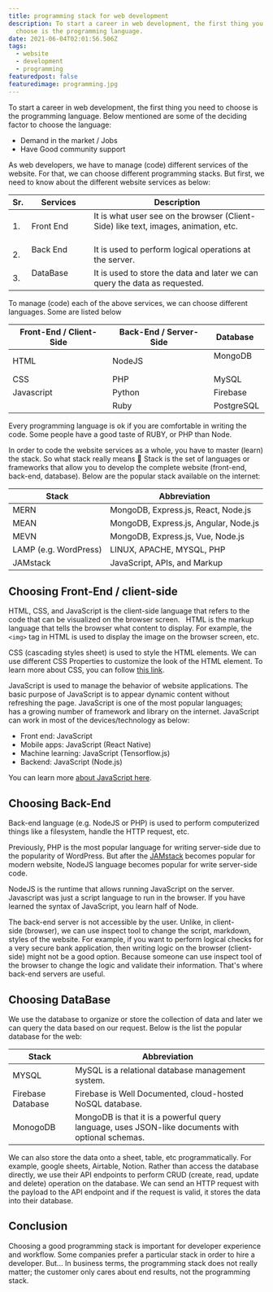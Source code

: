 ```yaml
---
title: programming stack for web development
description: To start a career in web development, the first thing you need to
  choose is the programming language.
date: 2021-06-04T02:01:56.506Z
tags:
  - website
  - development
  - programming
featuredpost: false
featuredimage: programming.jpg
---
```

To start a career in web development, the first thing you need to choose is the programming language. Below mentioned are some of the deciding factor to choose the language:

- Demand in the market / Jobs
- Have Good community support

As web developers, we have to manage (code) different services of the website. For that, we can choose different programming stacks. But first, we need to know about the different website services as below:

| Sr. | Services | Description |
| ----------------------- | ---------------------- | ---------------------- |
| 1. | Front End   | It is what user see on the browser (Client-Side) like text, images, animation, etc.                 |
| 2. | Back End                     | It is used to perform logical operations at the server. |
| 3. | DataBase                   | It is used to store the data and later we can query the data as requested.                 |

To manage (code) each of the above services, we can choose different languages. Some are listed below

| Front-End / Client-Side | Back-End / Server-Side | Database   |
| ----------------------- | ---------------------- | ---------- |
| HTML   | NodeJS                 | MongoDB    |
| CSS | PHP                    | MySQL      |
| Javascript | Python                 | Firebase   |
|                 | Ruby                   | PostgreSQL |

Every programming language is ok if you are comfortable in writing the code. Some people have a good taste of RUBY, or PHP than Node.

In order to code the website services as a whole, you have to master (learn) the stack. So what stack really means 🤔 Stack is the set of languages or frameworks that allow you to develop the complete website (front-end, back-end, database). Below are the popular stack available on the internet:

| Stack | Abbreviation |
| ----------------------- | ---------------------- |
| MERN | MongoDB, Express.js, React, Node.js  |
| MEAN | MongoDB, Express.js, Angular, Node.js |
| MEVN | MongoDB, Express.js, Vue, Node.js  |
| LAMP (e.g. WordPress) | LINUX, APACHE, MYSQL, PHP  |
| JAMstack | JavaScript, APIs, and Markup |

## Choosing Front-End / client-side

HTML, CSS, and JavaScript is the client-side language that refers to the code that can be visualized on the browser screen.
 
HTML is the markup language that tells the browser what content to display. For example, the `<img>` tag in HTML is used to display the image on the browser screen, etc. 

CSS (cascading styles sheet) is used to style the HTML elements. We can use different CSS Properties to customize the look of the HTML element. To learn more about CSS, you can follow [this link](https://taimoorsattar.dev/blogs/learn-css/).

JavaScript is used to manage the behavior of website applications. The basic purpose of JavaScript is to appear dynamic content without refreshing the page. JavaScript is one of the most popular languages; has a growing number of framework and library on the internet. JavaScript can work in most of the devices/technology as below:

- Front end: JavaScript
- Mobile apps: JavaScript (React Native)
- Machine learning: JavaScript (Tensorflow.js)
- Backend: JavaScript (Node.js)

You can learn more [about JavaScript here](https://taimoorsattar.dev/blogs/javascript).

## Choosing Back-End

Back-end language (e.g. NodeJS or PHP) is used to perform computerized things like a filesystem, handle the HTTP request, etc.

Previously, PHP is the most popular language for writing server-side due to the popularity of WordPress. But after the [JAMstack](https://taimoorsattar.dev/blogs/what-is-jamstack) becomes popular for modern website, NodeJS language becomes popular for write server-side code.

NodeJS is the runtime that allows running JavaScript on the server. Javascript was just a script language to run in the browser. If you have learned the syntax of JavaScript, you learn half of Node.

The back-end server is not accessible by the user. Unlike, in client-side (browser), we can use inspect tool to change the script, markdown, styles of the website. For example, if you want to perform logical checks for a very secure bank application, then writing logic on the browser (client-side) might not be a good option. Because someone can use inspect tool of the browser to change the logic and validate their information. That's where back-end servers are useful.

## Choosing DataBase

We use the database to organize or store the collection of data and later we can query the data based on our request. Below is the list the popular database for the web:

| Stack | Abbreviation |
| ----------------------- | ---------------------- |
| MYSQL | MySQL is a relational database management system.  |
| Firebase Database | Firebase is Well Documented, cloud-hosted NoSQL database. |
| MonogoDB | MongoDB is that it is a powerful query language, uses JSON-like documents with optional schemas.  |


We can also store the data onto a sheet, table, etc programmatically. For example, google sheets, Airtable, Notion. Rather than access the database directly, we use their API endpoints to perform CRUD (create, read, update and delete) operation on the database. We can send an HTTP request with the payload to the API endpoint and if the request is valid, it stores the data into their database.

## Conclusion

Choosing a good programming stack is important for developer experience and workflow. Some companies prefer a particular stack in order to hire a developer. But... In business terms, the programming stack does not really matter; the customer only cares about end results, not the programming stack.